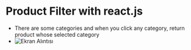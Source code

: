 # Product Filter with react.js
 - There are some categories and when you click any category, return product whose selected category
 -  ![Ekran Alıntısı](https://user-images.githubusercontent.com/90057550/226352025-ee7496eb-1c7e-429b-bf6b-b72b80d73420.PNG)
